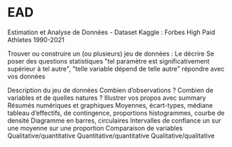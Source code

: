 # EAD
Estimation et Analyse de Données - Dataset Kaggle : Forbes High Paid Athletes 1990-2021

Trouver ou construire un (ou plusieurs) jeu de données :
  Le décrire
  Se poser des questions statistiques "tel paramètre est significativement supérieur à tel autre", "telle variable dépend de telle autre"
  répondre avec vos données

Description du jeu de données
  Combien d’observations ?
  Combien de variables et de quelles natures ?
  Illustrer vos propos avec summary
Résumés numériques et graphiques
  Moyennes, écart-types, médiane
  tableau d’effectifs, de contingence, proportions
  histogrammes, courbe de densité
  Diagramme en barres, circulaires
Intervalles de confiance
  un sur une moyenne
  sur une proportion
Comparaison de variables
  Qualitative/quantitative
  Quantitative/quantitative
  Qualitative/qualitative
